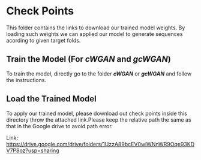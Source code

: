 # Check Points

This folder contains the links to download our trained model weights. By loading such weights we can applied our model to generate sequences acording to given target folds.

## Train the Model (For *cWGAN* and *gcWGAN*)
To train the model, directly go to the folder ***cWGAN*** or ***gcWGAN*** and follow the instructions.

## Load the Trained Model
To apply our trained model, please download out check points inside this directory throw the attached link.Please keep the relative path the same as that in the Google drive to avoid path error.

Link: https://drive.google.com/drive/folders/1UzzA89bcEV0wiWNnWR9Oqe93KDV7P8oz?usp=sharing
